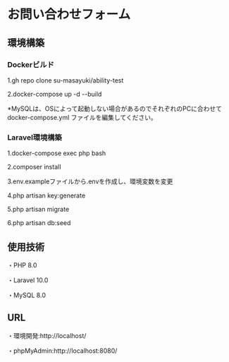 # お問い合わせフォーム
## 環境構築
### Dockerビルド
1.gh repo clone su-masayuki/ability-test

2.docker-compose up -d --build

*MySQLは、OSによって起動しない場合があるのでそれぞれのPCに合わせて docker-compose.yml ファイルを編集してください。

### Laravel環境構築
1.docker-compose exec php bash

2.composer install

3.env.exampleファイルから.envを作成し、環境変数を変更

4.php artisan key:generate

5.php artisan migrate

6.php artisan db:seed

## 使用技術
・PHP 8.0

・Laravel 10.0

・MySQL 8.0

## URL
・環境開発:http://localhost/

・phpMyAdmin:http://localhost:8080/
